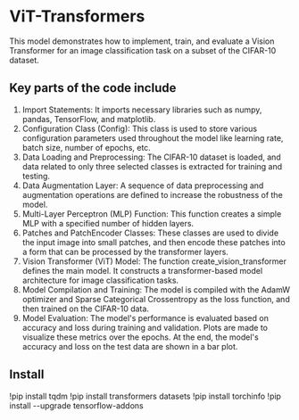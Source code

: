 # ViT-Transformers
This model demonstrates how to implement, train, and evaluate a Vision Transformer for an image classification task on a subset of the CIFAR-10 dataset.

## Key parts of the code include
1. Import Statements: It imports necessary libraries such as numpy, pandas, TensorFlow, and matplotlib.
2. Configuration Class (Config): This class is used to store various configuration parameters used throughout the model like learning rate, batch size, number of epochs, etc.
3. Data Loading and Preprocessing: The CIFAR-10 dataset is loaded, and data related to only three selected classes is extracted for training and testing.
4. Data Augmentation Layer: A sequence of data preprocessing and augmentation operations are defined to increase the robustness of the model.
5. Multi-Layer Perceptron (MLP) Function: This function creates a simple MLP with a specified number of hidden layers.
6. Patches and PatchEncoder Classes: These classes are used to divide the input image into small patches, and then encode these patches into a form that can be processed by the transformer layers.
7. Vision Transformer (ViT) Model: The function create_vision_transformer defines the main model. It constructs a transformer-based model architecture for image classification tasks.
8. Model Compilation and Training: The model is compiled with the AdamW optimizer and Sparse Categorical Crossentropy as the loss function, and then trained on the CIFAR-10 data.
9. Model Evaluation: The model's performance is evaluated based on accuracy and loss during training and validation. Plots are made to visualize these metrics over the epochs. At the end, the model's accuracy and loss on the test data are shown in a bar plot.

## Install
!pip install tqdm
!pip install transformers datasets
!pip install torchinfo
!pip install --upgrade tensorflow-addons
